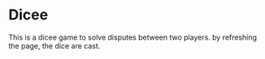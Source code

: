 # Dicee
This is a dicee game to solve disputes between two players. by refreshing the page, the dice are cast. 
